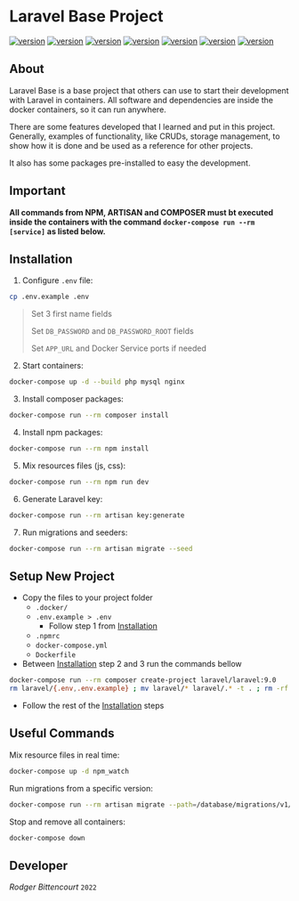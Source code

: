 # Laravel Base Project

[![version](https://img.shields.io/badge/PHP-8.1-787CB5)](https://php.net)
[![version](https://img.shields.io/badge/Composer-2.3-89552C)](https://getcomposer.org)
[![version](https://img.shields.io/badge/Laravel-9.12-FF291A)](https://laravel.com)
[![version](https://img.shields.io/badge/Nginx-1.21.6-009639)](https://nginx.com)
[![version](https://img.shields.io/badge/MySQL-8.0-1C4863)](https://mysql.com)
[![version](https://img.shields.io/badge/npm-8.5.5-CC3534)](https://npmjs.com)
[![version](https://img.shields.io/badge/Node.js-16-026E00)](https://nodejs.com)

## About

Laravel Base is a base project that others can use to start their development
with Laravel in containers. All software and dependencies are inside the docker
containers, so it can run anywhere.

There are some features developed that I learned and put in this project.
Generally, examples of functionality, like CRUDs, storage management, to show how it is done and be used as a reference for other projects.

It also has some packages pre-installed to easy the development.

## Important

**All commands from NPM, ARTISAN and COMPOSER must bt executed
inside the containers with the command `docker-compose run --rm [service]`
as listed below.**

## Installation

1. Configure `.env` file:

```sh
cp .env.example .env
```

> Set 3 first name fields
>
> Set `DB_PASSWORD` and `DB_PASSWORD_ROOT` fields
>
> Set `APP_URL` and Docker Service ports if needed

2. Start containers:

```sh
docker-compose up -d --build php mysql nginx
```

3. Install composer packages:

```sh
docker-compose run --rm composer install
```

4. Install npm packages:

```sh
docker-compose run --rm npm install
```

5. Mix resources files (js, css):

```sh
docker-compose run --rm npm run dev
```

6. Generate Laravel key:

```sh
docker-compose run --rm artisan key:generate
```

7. Run migrations and seeders:

```sh
docker-compose run --rm artisan migrate --seed
```

## Setup New Project

- Copy the files to your project folder
  - `.docker/`
  - `.env.example > .env`
    - Follow step 1 from [Installation](#installation)
  - `.npmrc`
  - `docker-compose.yml`
  - `Dockerfile`
- Between [Installation](#installation) step 2 and 3 run the commands bellow

```sh
docker-compose run --rm composer create-project laravel/laravel:9.0
rm laravel/{.env,.env.example} ; mv laravel/* laravel/.* -t . ; rm -rf laravel/
```

- Follow the rest of the [Installation](#installation) steps

## Useful Commands

Mix resource files in real time:

```sh
docker-compose up -d npm_watch
```

Run migrations from a specific version:

```sh
docker-compose run --rm artisan migrate --path=/database/migrations/v1/
```

Stop and remove all containers:

```sh
docker-compose down
```

## Developer

_Rodger Bittencourt_ `2022`
